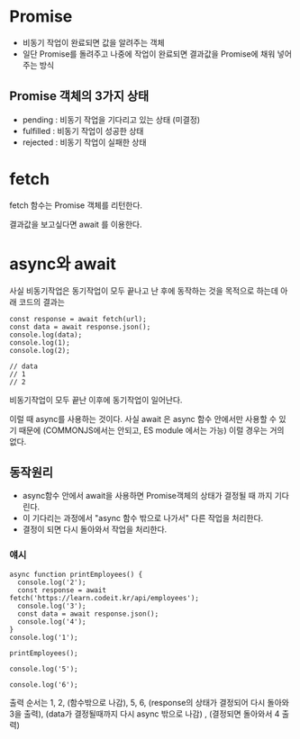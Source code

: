# Promise

- 비동기 작업이 완료되면 값을 알려주는 객체
- 일단 Promise를 돌려주고 나중에 작업이 완료되면 결과값을 Promise에 채워 넣어주는 방식

## Promise 객체의 3가지 상태
- pending : 비동기 작업을 기다리고 있는 상태 (미결정)
- fulfilled : 비동기 작업이 성공한 상태
- rejected : 비동기 작업이 실패한 상태

# fetch 
fetch 함수는 Promise 객체를 리턴한다. 

결과값을 보고싶다면 await 를 이용한다.

# async와 await

사실 비동기작업은 동기작업이 모두 끝나고 난 후에 동작하는 것을 목적으로 하는데 아래 코드의 결과는

    const response = await fetch(url);
    const data = await response.json();
    console.log(data);
    console.log(1);
    console.log(2);

    // data
    // 1
    // 2 

비동기작업이 모두 끝난 이후에 동기작업이 일어난다.

이럴 때 async를 사용하는 것이다. 사실 await 은 async 함수 안에서만 사용할 수 있기 때문에 (COMMONJS에서는 안되고, ES module 에서는 가능) 이럴 경우는 거의 없다.
 
## 동작원리
- async함수 안에서 await을 사용하면 Promise객체의 상태가 결정될 때 까지 기다린다.
- 이 기다리는 과정에서 "async 함수 밖으로 나가서" 다른 작업을 처리한다.
- 결정이 되면 다시 돌아와서 작업을 처리한다.

### 얘시
    async function printEmployees() {
      console.log('2');
      const response = await fetch('https://learn.codeit.kr/api/employees');
      console.log('3');
      const data = await response.json();
      console.log('4');
    }
    console.log('1');

    printEmployees();

    console.log('5');

    console.log('6');

출력 순서는 1, 2, (함수밖으로 나감), 5, 6, (response의 상태가 결정되어 다시 돌아와 3을 출력), (data가 결정될때까지 다시 async 밖으로 나감) , (결정되면 돌아와서 4 출력)